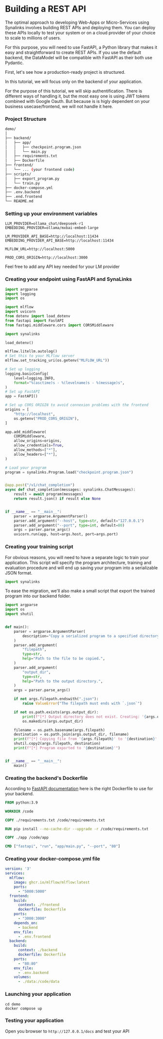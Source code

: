 # Building a REST API

The optimal approach to developing Web-Apps or Micro-Services using Synalinks involves building REST APIs and deploying them. You can deploy these APIs locally to test your system or on a cloud provider of your choice to scale to millions of users.

For this purpose, you will need to use FastAPI, a Python library that makes it easy and straightforward to create REST APIs. If you use the default backend, the DataModel will be compatible with FastAPI as their both use Pydantic.

First, let's see how a production-ready project is structured.

In this tutorial, we will focus only on the backend of your application.

For the purpose of this tutorial, we will skip authentification. There is different ways of handling it, but the most easy one is using JWT tokens combined with Google Oauth. But because is is higly dependent on your business usecase/frontend, we will not handle it here.

### Project Structure

```sh
demo/
│
├── backend/
│   ├── app/
│   │   ├── checkpoint.program.json
│   │   └── main.py
│   ├── requirements.txt
│   ├── Dockerfile
├── frontend/
│   └── ... (your frontend code)
├── scripts/
│   ├── export_program.py
│   └── train.py
├── docker-compose.yml
├── .env.backend
├── .end.frontend
└── README.md
```

### Setting up your environment variables

```env title=".env.backend"
LLM_PROVIDER=ollama_chat/deepseek-r1
EMBEDDING_PROVIDER=ollama/mxbai-embed-large

LM_PROVIDER_API_BASE=http://localhost:11434
EMBEDDING_PROVIDER_API_BASE=http://localhost:11434

MLFLOW_URL=http://localhost:5000

PROD_CORS_ORIGIN=http://localhost:3000
```

Feel free to add any API key needed for your LM provider

### Creating your endpoint using FastAPI and SynaLinks

```python title="main.py"
import argparse
import logging
import os

import mlflow
import uvicorn
from dotenv import load_dotenv
from fastapi import FastAPI
from fastapi.middleware.cors import CORSMiddleware

import synalinks

load_dotenv()

mlflow.litellm.autolog()
# Set this to your MLflow server
mlflow.set_tracking_uri(os.getenv("MLFLOW_URL"))

# Set up logging
logging.basicConfig(
    level=logging.INFO,
    format="%(asctime)s - %(levelname)s - %(message)s",
)
# Set up FastAPI
app = FastAPI()

# Set up CORS ORIGIN to avoid connexion problems with the frontend
origins = [
    "http://localhost",
    os.getenv("PROD_CORS_ORIGIN"),
]

app.add_middleware(
    CORSMiddleware,
    allow_origins=origins,
    allow_credentials=True,
    allow_methods=["*"],
    allow_headers=["*"],
)

# Load your program
program = synalinks.Program.load("checkpoint.program.json")


@app.post("/v1/chat_completion")
async def chat_completion(messages: synalinks.ChatMessages):
    result = await program(messages)
    return result.json() if result else None


if __name__ == "__main__":
    parser = argparse.ArgumentParser()
    parser.add_argument("--host", type=str, default="127.0.0.1")
    parser.add_argument("--port", type=int, default=80)
    args = parser.parse_args()
    uvicorn.run(app, host=args.host, port=args.port)
```

### Creating your training script

For obvious reasons, you will need to have a separate logic to train your application. This script will specify the program architecture, training and evaluation procedure and will end up saving your program into a serializable JSON format.

```python title="train.py"
import synalinks

```

To ease the migration, we'll also make a small script that export the trained program into our backend folder.

```python title="export_program.py"
import argparse
import os
import shutil


def main():
    parser = argparse.ArgumentParser(
        description="Copy a serialized program to a specified directory."
    )
    parser.add_argument(
        "filepath",
        type=str,
        help="Path to the file to be copied.",
    )
    parser.add_argument(
        "output_dir",
        type=str,
        help="Path to the output directory.",
    )
    args = parser.parse_args()

    if not args.filepath.endswith(".json"):
        raise ValueError("The filepath must ends with `.json`")

    if not os.path.exists(args.output_dir):
        print(f"[*] Output directory does not exist. Creating: '{args.output_dir}'")
        os.makedirs(args.output_dir)

    filename = os.path.basename(args.filepath)
    destination = os.path.join(args.output_dir, filename)
    print(f"[*] Copying file from '{args.filepath}' to '{destination}'...")
    shutil.copy2(args.filepath, destination)
    print(f"[*] Program exported to '{destination}'")


if __name__ == "__main__":
    main()
```

### Creating the backend's Dockerfile

According to [FastAPI documentation](https://fastapi.tiangolo.com/deployment/docker/#dockerfile) here is the right Dockerfile to use for your backend.

```Dockerfile
FROM python:3.9

WORKDIR /code

COPY ./requirements.txt /code/requirements.txt

RUN pip install --no-cache-dir --upgrade -r /code/requirements.txt

COPY ./app /code/app

CMD ["fastapi", "run", "app/main.py", "--port", "80"]
```

### Creating your docker-compose.yml file

```yaml
version: '3'
services:
  mlflow:
    image: ghcr.io/mlflow/mlflow:latest
    ports:
      - "5000:5000"
  frontend:
    build:
      context: ./frontend
      dockerfile: Dockerfile
    ports:
      - "3000:3000"
    depends_on:
      - backend
    env_file:
      - .env.frontend
  backend:
    build:
      context: ./backend
      dockerfile: Dockerfile
    ports:
      - "80:80"
    env_file:
      - .env.backend
    volumes:
      - ./data:/code/data
```

### Launching your application

```shell
cd demo
docker compose up
```

### Testing your application

Open you browser to `http://127.0.0.1/docs` and test your API